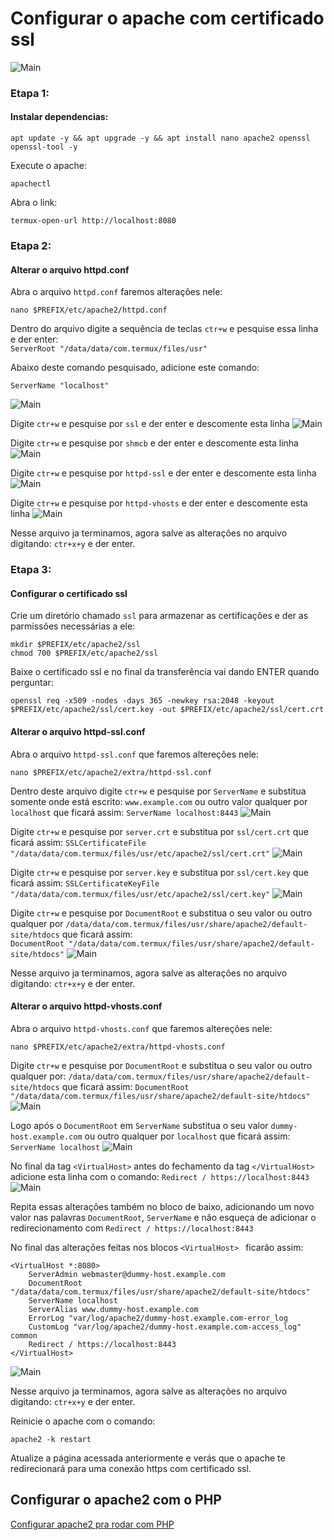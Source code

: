 # Configurar o apache com certificado ssl
![Main](https://github.com/Olliv3r/Web-Server/raw/main/media/main.jpg)

### Etapa 1:
#### Instalar dependencias:
```
apt update -y && apt upgrade -y && apt install nano apache2 openssl openssl-tool -y
```

Execute o apache:
```
apachectl
```

Abra o link:
```
termux-open-url http://localhost:8080
```

### Etapa 2:
#### Alterar o arquivo httpd.conf

Abra o arquivo `httpd.conf` faremos alteraçôes nele:
```
nano $PREFIX/etc/apache2/httpd.conf
```

Dentro do arquivo digite a sequência de teclas `ctr+w` e pesquise essa linha e der enter:  
`ServerRoot "/data/data/com.termux/files/usr"`

Abaixo deste comando pesquisado, adicione este comando:
```
ServerName "localhost"
```
![Main](https://github.com/Olliv3r/Web-Server/raw/main/media/httpd.conf.jpg)

Digite `ctr+w` e pesquise por `ssl` e der enter e descomente esta linha
![Main](https://github.com/Olliv3r/Web-Server/raw/main/media/httpd.conf-ssl.jpg)

Digite `ctr+w` e pesquise por `shmcb` e der enter e descomente esta linha
![Main](https://github.com/Olliv3r/Web-Server/raw/main/media/httpd.conf-shmcb.jpg)

Digite `ctr+w` e pesquise por `httpd-ssl` e der enter e descomente esta linha
![Main](https://github.com/Olliv3r/Web-Server/raw/main/media/httpd.conf-httpd-ssl.jpg)

Digite `ctr+w` e pesquise por `httpd-vhosts` e der enter e descomente esta linha
![Main](https://github.com/Olliv3r/Web-Server/raw/main/media/httpd.conf-httpd-vhosts.jpg)

Nesse arquivo ja terminamos, agora salve as alteraçôes no arquivo digitando: `ctr+x+y` e der enter. 


### Etapa 3:
#### Configurar o certificado ssl

Crie um diretório chamado `ssl` para armazenar as certificaçôes e der as parmissôes necessárias a ele:
```
mkdir $PREFIX/etc/apache2/ssl
chmod 700 $PREFIX/etc/apache2/ssl
```

Baixe o certificado ssl e no final da transferência vai dando ENTER quando perguntar:
```
openssl req -x509 -nodes -days 365 -newkey rsa:2048 -keyout $PREFIX/etc/apache2/ssl/cert.key -out $PREFIX/etc/apache2/ssl/cert.crt
```

#### Alterar o arquivo httpd-ssl.conf
Abra o arquivo `httpd-ssl.conf` que faremos altereçôes nele:
```
nano $PREFIX/etc/apache2/extra/httpd-ssl.conf
```

Dentro deste arquivo digite `ctr+w` e pesquise por `ServerName` e substitua somente onde está escrito: `www.example.com` ou outro valor qualquer por `localhost` que ficará assim: `ServerName localhost:8443`
![Main](https://github.com/Olliv3r/Web-Server/raw/main/media/httpd-ssl.jpg)

Digite `ctr+w` e pesquise por `server.crt` e substitua por `ssl/cert.crt` que ficará assim: `SSLCertificateFile "/data/data/com.termux/files/usr/etc/apache2/ssl/cert.crt"`
![Main](https://github.com/Olliv3r/Web-Server/raw/main/media/httpd-ssl-cert.crt.jpg)

Digite `ctr+w` e pesquise por `server.key` e substitua por `ssl/cert.key` que ficará assim: `SSLCertificateKeyFile "/data/data/com.termux/files/usr/etc/apache2/ssl/cert.key"`
![Main](https://github.com/Olliv3r/Web-Server/raw/main/media/httpd-ssl-cert.key.jpg)

Digite `ctr+w` e pesquise por `DocumentRoot` e substitua o seu valor ou outro qualquer por `/data/data/com.termux/files/usr/share/apache2/default-site/htdocs` que ficará assim:  
`DocumentRoot "/data/data/com.termux/files/usr/share/apache2/default-site/htdocs"`
![Main](https://github.com/Olliv3r/Web-Server/raw/main/media/httpd-ssl-DocumentRoot.jpg)

Nesse arquivo ja terminamos, agora salve as alteraçôes no arquivo digitando: `ctr+x+y` e der enter.

#### Alterar o arquivo httpd-vhosts.conf
Abra o arquivo `httpd-vhosts.conf` que faremos altereçôes nele:
```
nano $PREFIX/etc/apache2/extra/httpd-vhosts.conf
```

Digite `ctr+w` e pesquise por `DocumentRoot` e substitua o seu valor ou outro qualquer por:  `/data/data/com.termux/files/usr/share/apache2/default-site/htdocs` que ficará assim: `DocumentRoot "/data/data/com.termux/files/usr/share/apache2/default-site/htdocs"`
![Main](https://github.com/Olliv3r/Web-Server/raw/main/media/httpd-vhosts-DocumentRoot.jpg)

Logo após o `DocumentRoot` em `ServerName` substitua o seu valor `dummy-host.example.com` ou outro qualquer por `localhost` que ficará assim: `ServerName localhost`
![Main](https://github.com/Olliv3r/Web-Server/raw/main/media/httpd-vhosts-ServerName.jpg)

No final da tag `<VirtualHost>` antes do fechamento da tag `</VirtualHost>` adicione esta linha com o comando:  `Redirect / https://localhost:8443` 
![Main](https://github.com/Olliv3r/Web-Server/raw/main/media/httpd-vhosts-Redirect.jpg)

Repita essas alteraçôes também no bloco de baixo, adicionando um novo valor nas palavras `DocumentRoot`, `ServerName` e não esqueça de adicionar o redirecionamento com `Redirect / https://localhost:8443`

No final das alteraçôes feitas nos blocos `<VirtualHost> ` ficarão assim:  
```
<VirtualHost *:8080>
    ServerAdmin webmaster@dummy-host.example.com
    DocumentRoot "/data/data/com.termux/files/usr/share/apache2/default-site/htdocs"
    ServerName localhost
    ServerAlias www.dummy-host.example.com
    ErrorLog "var/log/apache2/dummy-host.example.com-error_log
    CustomLog "var/log/apache2/dummy-host.example.com-access_log" common
    Redirect / https://localhost:8443
</VirtualHost>
```
![Main](https://github.com/Olliv3r/Web-Server/raw/main/media/httpd-vhosts-VirtualHost.jpg)

Nesse arquivo ja terminamos, agora salve as alteraçôes no arquivo digitando: `ctr+x+y` e der enter.

Reinicie o apache com o comando:
```
apache2 -k restart
```
Atualize a página acessada anteriormente e verás que o apache te redirecionará para uma conexão https com certificado ssl.

## Configurar o apache2 com o PHP
<a href="https://github.com/Olliv3r/Web-server-apache-php">Configurar apache2 pra rodar com PHP</a>
